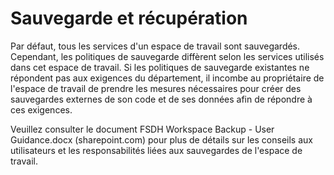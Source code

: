  # Sauvegarde et récupération 
Par défaut, tous les services d'un espace de travail sont sauvegardés. Cependant, les politiques de sauvegarde diffèrent selon les services utilisés dans cet espace de travail. Si les politiques de sauvegarde existantes ne répondent pas aux exigences du département, il incombe au propriétaire de l'espace de travail de prendre les mesures nécessaires pour créer des sauvegardes externes de son code et de ses données afin de répondre à ces exigences. 

Veuillez consulter le document FSDH Workspace Backup - User Guidance.docx (sharepoint.com) pour plus de détails sur les conseils aux utilisateurs et les responsabilités liées aux sauvegardes de l'espace de travail. 